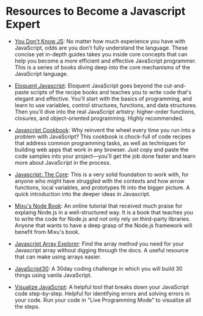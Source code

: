 # Resources to Become a Javascript Expert

* [You Don't Know JS](https://github.com/getify/You-Dont-Know-JS): No matter how much experience you have with JavaScript, odds are you don’t fully understand the language. These concise yet in-depth guides takes you inside core concepts that can help you become a more efficient and effective JavaScript programmer. This is a series of books diving deep into the core mechanisms of the JavaScript language.

* [Eloquent Javascript](https://eloquentjavascript.net/): Eloquent JavaScript goes beyond the cut-and-paste scripts of the recipe books and teaches you to write code that's elegant and effective. You'll start with the basics of programming, and learn to use variables, control structures, functions, and data structures. Then you'll dive into the real JavaScript artistry: higher-order functions, closures, and object-oriented programming. Highly recommended.

* [Javascript Cookbook](https://www.safaribooksonline.com/library/view/javascript-cookbook/9781449390211/): Why reinvent the wheel every time you run into a problem with JavaScript? This cookbook is chock-full of code recipes that address common programming tasks, as well as techniques for building web apps that work in any browser. Just copy and paste the code samples into your project—you’ll get the job done faster and learn more about JavaScript in the process.

* [Javascript: The Core](http://dmitrysoshnikov.com/ecmascript/javascript-the-core-2nd-edition): This is a very solid foundation to work with, for anyone who might have struggled with the contexts and how arrow functions, local variables, and prototypes fit into the bigger picture. A quick introduction into the deeper ideas in Javascript.

* [Mixu's Node Book](http://book.mixu.net/node/): An online tutorial that received much praise for explaing Node.js in a well-structured way. It is a book that teaches you to write the code for Node.js and not only rely on third-party libraries. Anyone that wants to have a deep grasp of the Node.js framework will benefit from Mixu's book. 

* [Javascript Array Explorer](https://sdras.github.io/array-explorer/): Find the array method you need for your Javascript array without digging through the docs. A useful resource that can make using arrays easier. 
* [JavaScript30](https://javascript30.com/): A 30day coding challenge in which you will build 30 things using vanila JavaScript.
* [Visualize JavaScript](http://www.pythontutor.com/visualize.html#mode=edit): A helpful tool that breaks down your JavaScript code step-by-step. Helpful for 
identifying errors and solving errors in your code. Run your code in "Live Programming Mode" to visualize all the steps.
